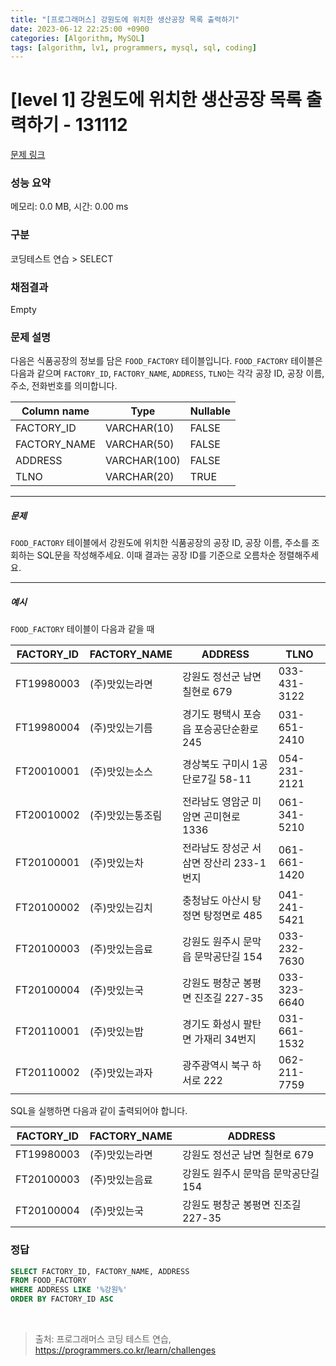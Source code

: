 ```yaml
---
title: "[프로그래머스] 강원도에 위치한 생산공장 목록 출력하기"
date: 2023-06-12 22:25:00 +0900
categories: [Algorithm, MySQL]
tags: [algorithm, lv1, programmers, mysql, sql, coding]
---
```


# [level 1] 강원도에 위치한 생산공장 목록 출력하기 - 131112

[문제 링크](https://school.programmers.co.kr/learn/courses/30/lessons/131112)

### 성능 요약

메모리: 0.0 MB, 시간: 0.00 ms

### 구분

코딩테스트 연습 > SELECT

### 채점결과

Empty

### 문제 설명

<p>다음은 식품공장의 정보를 담은 <code>FOOD_FACTORY</code> 테이블입니다. <code>FOOD_FACTORY</code> 테이블은 다음과 같으며 <code>FACTORY_ID</code>, <code>FACTORY_NAME</code>, <code>ADDRESS</code>, <code>TLNO</code>는 각각 공장 ID, 공장 이름, 주소, 전화번호를 의미합니다.</p>

| Column name  | Type         | Nullable |
|--------------|--------------|----------|
| FACTORY_ID   | VARCHAR(10)  | FALSE    |
| FACTORY_NAME | VARCHAR(50)  | FALSE    |
| ADDRESS      | VARCHAR(100) | FALSE    |
| TLNO         | VARCHAR(20)  | TRUE     |

<hr>

<h5>문제</h5>

<p><code>FOOD_FACTORY</code> 테이블에서 강원도에 위치한 식품공장의 공장 ID, 공장 이름, 주소를 조회하는 SQL문을 작성해주세요. 이때 결과는 공장 ID를 기준으로 오름차순 정렬해주세요.</p>

<hr>

<h5>예시</h5>

<p><code>FOOD_FACTORY</code> 테이블이 다음과 같을 때</p>

| FACTORY_ID | FACTORY_NAME | ADDRESS                  | TLNO         |
|------------|--------------|--------------------------|--------------|
| FT19980003 | (주)맛있는라면     | 강원도 정선군 남면 칠현로 679       | 033-431-3122 |
| FT19980004 | (주)맛있는기름     | 경기도 평택시 포승읍 포승공단순환로 245  | 031-651-2410 |
| FT20010001 | (주)맛있는소스     | 경상북도 구미시 1공단로7길 58-11    | 054-231-2121 |
| FT20010002 | (주)맛있는통조림    | 전라남도 영암군 미암면 곤미현로 1336   | 061-341-5210 |
| FT20100001 | (주)맛있는차      | 전라남도 장성군 서삼면 장산리 233-1번지 | 061-661-1420 |
| FT20100002 | (주)맛있는김치     | 충청남도 아산시 탕정면 탕정면로 485    | 041-241-5421 |
| FT20100003 | (주)맛있는음료     | 강원도 원주시 문막읍 문막공단길 154    | 033-232-7630 |
| FT20100004 | (주)맛있는국      | 강원도 평창군 봉평면 진조길 227-35   | 033-323-6640 |
| FT20110001 | (주)맛있는밥      | 경기도 화성시 팔탄면 가재리 34번지     | 031-661-1532 |
| FT20110002 | (주)맛있는과자     | 광주광역시 북구 하서로 222         | 062-211-7759 |


<p>SQL을 실행하면 다음과 같이 출력되어야 합니다.</p>

| FACTORY_ID | FACTORY_NAME | ADDRESS                |
|------------|--------------|------------------------|
| FT19980003 | (주)맛있는라면     | 강원도 정선군 남면 칠현로 679     |
| FT20100003 | (주)맛있는음료     | 강원도 원주시 문막읍 문막공단길 154  |
| FT20100004 | (주)맛있는국      | 강원도 평창군 봉평면 진조길 227-35 |

### 정답

```sql
SELECT FACTORY_ID, FACTORY_NAME, ADDRESS
FROM FOOD_FACTORY
WHERE ADDRESS LIKE '%강원%'
ORDER BY FACTORY_ID ASC
```

<br>

> 출처: 프로그래머스 코딩 테스트 연습, https://programmers.co.kr/learn/challenges
